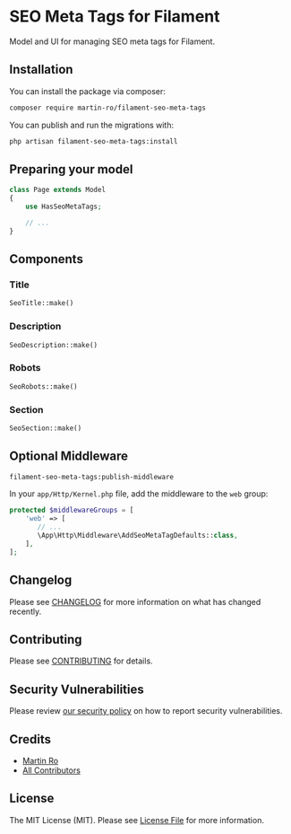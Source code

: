 # SEO Meta Tags for Filament

Model and UI for managing SEO meta tags for Filament.

## Installation

You can install the package via composer:

```bash
composer require martin-ro/filament-seo-meta-tags
```

You can publish and run the migrations with:

```bash
php artisan filament-seo-meta-tags:install
```

## Preparing your model

```php
class Page extends Model
{
    use HasSeoMetaTags;

    // ...
}
```

## Components

### Title
```php
SeoTitle::make()
```

### Description
```php
SeoDescription::make()
```

### Robots
```php
SeoRobots::make()
```

### Section
```php
SeoSection::make()
```

## Optional Middleware

```bash
filament-seo-meta-tags:publish-middleware
```


In your `app/Http/Kernel.php` file, add the middleware to the `web` group:

```php
protected $middlewareGroups = [
    'web' => [
       // ...
       \App\Http\Middleware\AddSeoMetaTagDefaults::class,
    ],
];
```

## Changelog

Please see [CHANGELOG](CHANGELOG.md) for more information on what has changed recently.

## Contributing

Please see [CONTRIBUTING](.github/CONTRIBUTING.md) for details.

## Security Vulnerabilities

Please review [our security policy](../../security/policy) on how to report security vulnerabilities.

## Credits

- [Martin Ro](https://github.com/martin-ro)
- [All Contributors](../../contributors)

## License

The MIT License (MIT). Please see [License File](LICENSE.md) for more information.
